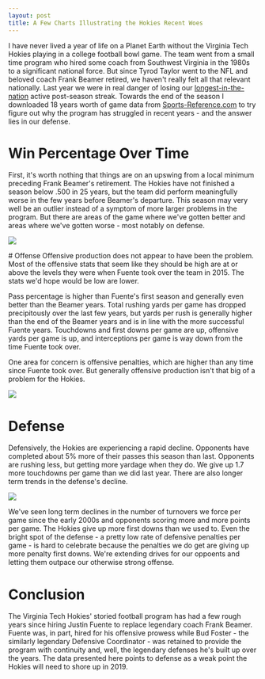 ```yaml
---
layout: post
title: A Few Charts Illustrating the Hokies Recent Woes
---
```


I have never lived a year of life on a Planet Earth without the Virginia Tech Hokies playing in a college football bowl game. The team went from a small time program who hired some coach from Southwest Virginia in the 1980s to a significant national force. But since Tyrod Taylor went to the NFL and beloved coach Frank Beamer retired, we haven't really felt all that relevant nationally. Last year we were in real danger of losing our [longest-in-the-nation](https://twitter.com/VT_Football/status/937056299338031104) active post-season streak. Towards the end of the season I downloaded 18 years worth of game data from [Sports-Reference.com](https://www.sports-reference.com/cfb/schools/virginia-tech/2018/gamelog/) to try figure out why the program has struggled in recent years - and the answer lies in our defense. 

# Win Percentage Over Time
First, it's worth nothing that things are on an upswing from a local minimum preceding Frank Beamer's retirement. The Hokies have not finished a season below .500 in 25 years, but the team did perform meaningfully worse in the few years before Beamer's departure. This season may very well be an outlier instead of a symptom of more larger problems in the program. But there are areas of the game where we've gotten better and areas where we've gotten worse - most notably on defense.

<p>
  <img src="https://joshyazman.github.io/images/hokies-fb/Virginia Tech Win Percentage Over Time.png#center#/>
</p>
<p>
  <img src="https://joshyazman.github.io/images/looking-ahead-to-2017/image1.png#center"/>
</p>
# Offense
Offensive production does not appear to have been the problem. Most of the offensive stats that seem like they should be high are at or above the levels they were when Fuente took over the team in 2015. The stats we'd hope would be low are lower. 

Pass percentage is higher than Fuente's first season and generally even better than the Beamer years. Total rushing yards per game has dropped precipitously over the last few years, but yards per rush is generally higher than the end of the Beamer years and is in line with the more successful Fuente years. Touchdowns and first downs per game are up, offensive yards per game is up, and interceptions per game is way down from the time Fuente took over.

One area for concern is offensive penalties, which are higher than any time since Fuente took over. But generally offensive production isn't that big of a problem for the Hokies. 

<p>
  <img src="https://joshyazman.github.io/images/hokies-fb/Selected Offensive Statistics.png" #center/>
</p>

# Defense
Defensively, the Hokies are experiencing a rapid decline. Opponents have completed about 5% more of their passes this season than last. Opponents are rushing less, but getting more yardage when they do. We give up 1.7 more touchdowns per game than we did last year. There are also longer term trends in the defense's decline.  

<p>
  <img src="https://joshyazman.github.io/images/hokies-fb/Selected Defensive Statistics.png" #center/>
</p>

We've seen long term declines in the number of turnovers we force per game since the early 2000s and opponents scoring more and more points per game. The Hokies give up more first downs than we used to. Even the bright spot of the defense - a pretty low rate of defensive penalties per game - is hard to celebrate because the penalties we do get are giving up more penalty first downs. We're extending drives for our oppoents and letting them outpace our otherwise strong offense.

# Conclusion
The Virginia Tech Hokies' storied football program has had a few rough years since hiring Justin Fuente to replace legendary coach Frank Beamer. Fuente was, in part, hired for his offensive prowess while Bud Foster - the similarly legendary Defensive Coordinator - was retained to provide the program with continuity and, well, the legendary defenses he's built up over the years. The data presented here points to defense as a weak point the Hokies will need to shore up in 2019.
